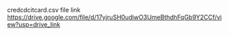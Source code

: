 credcdcitcard.csv file link 
https://drive.google.com/file/d/17yjruSH0udiwO3UmeBthdhFqGb9Y2CCf/view?usp=drive_link

